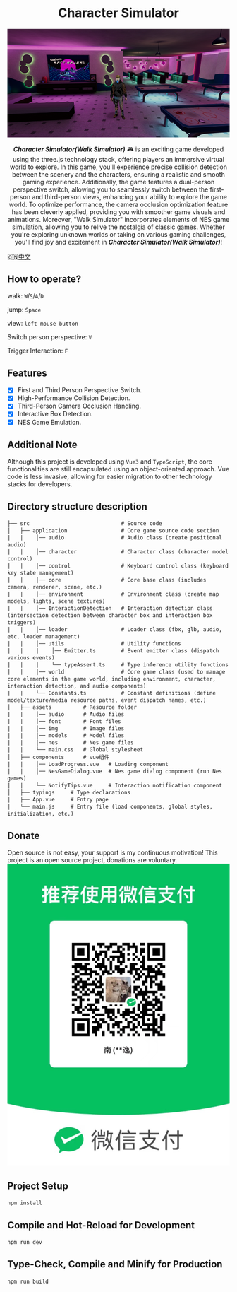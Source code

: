 <h1 align="center">Character Simulator</h1>

<p align="center">
<img src="./cover.png" alt="" />
</p>

<p align="center">
<b><i>Character Simulator(Walk Simulator)</i></b> 🎮 is an exciting game developed using the three.js technology stack, offering players an immersive virtual world to explore. In this game, you'll experience precise collision detection between the scenery and the characters, ensuring a realistic and smooth gaming experience. Additionally, the game features a dual-person perspective switch, allowing you to seamlessly switch between the first-person and third-person views, enhancing your ability to explore the game world. To optimize performance, the camera occlusion optimization feature has been cleverly applied, providing you with smoother game visuals and animations. Moreover, "Walk Simulator" incorporates elements of NES game simulation, allowing you to relive the nostalgia of classic games. Whether you're exploring unknown worlds or taking on various gaming challenges, you'll find joy and excitement in <b><i>Character Simulator(Walk Simulator)</i></b>!
</p>

:cn:[中文](./README_ZH.md)

## How to operate?
walk: `W`/`S`/`A`/`D`  

jump: `Space`

view: `left mouse button`  

Switch person perspective: `V`

Trigger Interaction: `F`

## Features

- [x] First and Third Person Perspective Switch.
- [x] High-Performance Collision Detection.
- [x] Third-Person Camera Occlusion Handling.
- [x] Interactive Box Detection.
- [x] NES Game Emulation.

## Additional Note
Although this project is developed using `Vue3` and `TypeScript`, the core functionalities are still encapsulated using an object-oriented approach. Vue code is less invasive, allowing for easier migration to other technology stacks for developers.

## Directory structure description
```text
├── src                             # Source code
│   ├── application                 # Core game source code section
|   |    │── audio                  # Audio class (create positional audio)
|   |    │── character              # Character class (character model control)
|   |    │── control                # Keyboard control class (keyboard key state management)
|   |    │── core                   # Core base class (includes camera, renderer, scene, etc.)
|   |    │── environment            # Environment class (create map models, lights, scene textures)
|   |    │── InteractionDetection   # Interaction detection class (intersection detection between character box and interaction box triggers)
|   |    │── loader                 # Loader class (fbx, glb, audio, etc. loader management)
|   |    │── utils                  # Utility functions
|   |    |    │── Emitter.ts        # Event emitter class (dispatch various events)
|   |    |    └── typeAssert.ts     # Type inference utility functions
|   |    │── world                  # Core game class (used to manage core elements in the game world, including environment, character, interaction detection, and audio components)
|   |    └── Constants.ts           # Constant definitions (define model/texture/media resource paths, event dispatch names, etc.)
│   ├── assets          # Resource folder
|   |    │── audio      # Audio files
|   |    │── font       # Font files
|   |    │── img        # Image files
|   |    │── models     # Model files
|   |    │── nes        # Nes game files
|   |    └── main.css   # Global stylesheet
│   ├── components      # vue组件
|   |    │── LoadProgress.vue   # Loading component
|   |    │── NesGameDialog.vue  # Nes game dialog component (run Nes games)
|   |    └── NotifyTips.vue     # Interaction notification component
│   ├── typings     # Type declarations
│   ├── App.vue     # Entry page
│   └── main.js     # Entry file (load components, global styles, initialization, etc.)
```

## Donate
Open source is not easy, your support is my continuous motivation! This project is an open source project, donations are voluntary.
![qrcode.jpg](qrcode.jpg)

## Project Setup

```sh
npm install
```

## Compile and Hot-Reload for Development

```sh
npm run dev
```

## Type-Check, Compile and Minify for Production

```sh
npm run build
```
